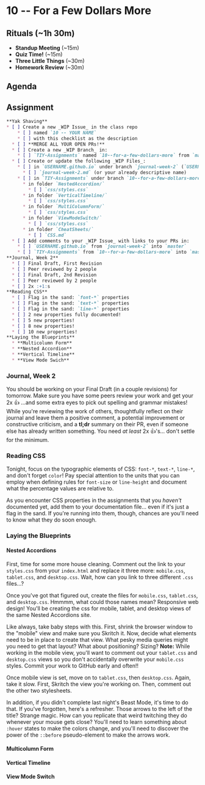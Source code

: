 # 10 -- For a Few Dollars More

## Rituals (~1h 30m)

* **Standup Meeting** (~15m)
* **Quiz Time!** (~15m)
* **Three Little Things** (~30m)
* **Homework Review** (~30m)

## Agenda

## Assignment

```markdown
**Yak Shaving**
* [ ] Create a new _WIP Issue_ in the class repo
    * [ ] named `10 -- YOUR NAME`
    * [ ] with this checklist as the description
  * [ ] **MERGE ALL YOUR OPEN PRs!**
  * [ ] Create a new _WIP Branch_ in:
    * [ ] `TIY-Assignments` named `10--for-a-few-dollars-more` from `master`
  * [ ] Create or update the following _WIP Files_:
    * [ ] in `USERNAME.github.io` under branch `journal-week-2` (`USERNAME.github.io:journal-week-2`)
      * [ ] `journal-week-2.md` (or your already descriptive name)
    * [ ] in `TIY-Assignments` under branch `10--for-a-few-dollars-more`
      * in folder `NestedAccordion/`
        * [ ] `css/styles.css`
      * in folder `VerticalTimeline/`
        * [ ] `css/styles.css`
      * in folder `MultiColumnForm/`
        * [ ] `css/styles.css`
      * in folder `ViewModeSwitch/`
        * [ ] `css/styles.css`
      * in folder `CheatSheets/`
        * [ ] `CSS.md`
  * [ ] Add comments to your _WIP Issue_ with links to your PRs in:
    * [ ] `USERNAME.github.io` from `journal-week-2` into `master`
    * [ ] `TIY-Assignments` from `10--for-a-few-dollars-more` into `master`
**Journal, Week 2**
  * [ ] Final Draft, First Revision
  * [ ] Peer reviewed by 2 people
  * [ ] Final Draft, 2nd Revision
  * [ ] Peer reviewed by 2 people
  * [ ] 2x :+1:s
**Reading CSS**
  * [ ] Flag in the sand: `font-*` properties
  * [ ] Flag in the sand: `text-*` properties
  * [ ] Flag in the sand: `line-*` properties
  * [ ] 2 new properties fully documented!
  * [ ] 5 new properties!
  * [ ] 8 new properties!
  * [ ] 10 new properties!
**Laying the Blueprints**
  * **Multicolumn Form**
  * **Nested Accordion**
  * **Vertical Timeline**
  * **View Mode Swich**
```

### Journal, Week 2

You should be working on your Final Draft (in a couple revisions) for tomorrow. Make sure you have some peers review your work and get your 2x :+1: ...and some extra eyes to pick out spelling and grammar mistakes! While you're reviewing the work of others, thoughtfully reflect on their journal and leave them a positive comment, a potential improvement or constructive criticism, and a **tl;dr** summary on their PR, even if someone else has already written something. You need _at least_ 2x :+1:'s... don't settle for the minimum.

### Reading CSS

Tonight, focus on the typographic elements of CSS: `font-*`, `text-*`, `line-*`, and don't forget `color`! Pay special attention to the units that you can employ when defining rules for `font-size` or `line-height` and document what the percentage values are relative to.

As you encounter CSS properties in the assignments that you _haven't_ documented yet, add them to your documentation file... even if it's just a flag in the sand. If you're running into them, though, chances are you'll need to know what they do soon enough.

### Laying the Blueprints

#### Nested Accordions

First, time for some more house cleaning. Comment out the link to your `styles.css` from your `index.html` and replace it three more: `mobile.css`, `tablet.css`, and `desktop.css`. Wait, how can you link to three different `.css` files...?

Once you've got that figured out, create the files for `mobile.css`, `tablet.css`, and `desktop.css`. Hmmmm, what could those names mean? Responsive web design! You'll be creating the css for mobile, tablet, and desktop views of the same Nested Accordions site.

Like always, take baby steps with this. First, shrink the browser window to the "mobile" view and make sure you Skritch it. Now, decide what elements need to be in place to create that view. What pesky media queries might you need to get that layout? What about positioning? Sizing? **Note:** While working in the mobile view, you'll want to comment out your `tablet.css` and `desktop.css` views so you don't accidentally overwrite your `mobile.css` styles. Commit your work to GitHub early and often!! 

Once mobile view is set, move on to `tablet.css`, then `desktop.css`. Again, take it slow. First, Skritch the view you're working on. Then, comment out the other two stylesheets.

In addition, if you didn't complete last night's Beast Mode, it's time to do that. If you've forgotten, here's a refresher. Those arrows to the left of the title? Strange magic. How can you replicate that weird twitching they do whenever your mouse gets close? You'll need to learn something about `:hover` states to make the colors change, and you'll need to discover the power of the `::before` pseudo-element to make the arrows work.

#### Multicolumn Form

#### Vertical Timeline

#### View Mode Switch
